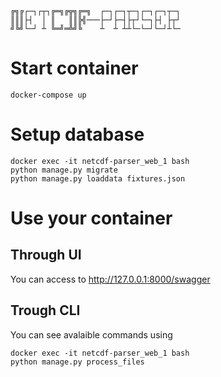 ```
╔╗╔┌─┐┌┬┐╔═╗╔╦╗╔═╗  ┌─┐┌─┐┬─┐┌─┐┌─┐┬─┐
║║║├┤  │ ║   ║║╠╣───├─┘├─┤├┬┘└─┐├┤ ├┬┘
╝╚╝└─┘ ┴ ╚═╝═╩╝╚    ┴  ┴ ┴┴└─└─┘└─┘┴└─
```
# Start container
```
docker-compose up
```
# Setup database
```
docker exec -it netcdf-parser_web_1 bash
python manage.py migrate
python manage.py loaddata fixtures.json
```
# Use your container
## Through UI
You can access to http://127.0.0.1:8000/swagger
## Trough CLI
You can see avalaible commands using
```
docker exec -it netcdf-parser_web_1 bash
python manage.py process_files
```